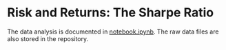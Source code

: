 # Risk and Returns: The Sharpe Ratio

The data analysis is documented in [notebook.ipynb](https://github.com/iDataist/Risk-and-Returns--The-Sharpe-Ratio/blob/master/notebook.ipynb). The raw data files are also stored in the repository.
